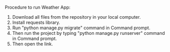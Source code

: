 Procedure to run Weather App:

 1. Download all files from the repository in your local computer.
 2. Install requests library.
 3. Run "python manage.py migrate" command in Command prompt.
 4. Then run the project by typing "python manage.py runserver" command in Command prompt.
 5. Then open the link.
